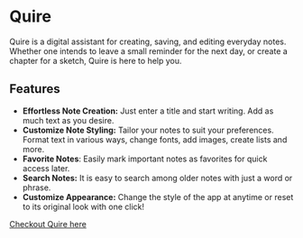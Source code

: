 # Quire
Quire is a digital assistant for creating, saving, and editing everyday notes. 
Whether one intends to leave a small reminder for the next day, or create a chapter for a sketch, Quire is here to help you.

## Features
- **Effortless Note Creation:** Just enter a title and start writing. Add as much text as you desire.
- **Customize Note Styling:** Tailor your notes to suit your preferences. Format text in various ways, change fonts, add images, create lists and more.
- **Favorite Notes**: Easily mark important notes as favorites for quick access later.
- **Search Notes:**  It is easy to search among older notes with just a word or phrase.
- **Customize Appearance:** Change the style of the app at anytime or reset to its original look with one click!

[Checkout Quire here](https://regni.github.io/quire/)
